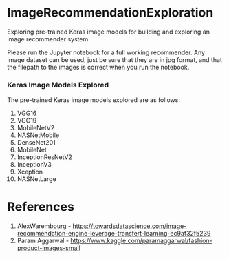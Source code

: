 # ImageRecommendationExploration
Exploring pre-trained Keras image models for building and exploring an image recommender system.

Please run the Jupyter notebook for a full working recommender. Any image dataset can be used, just be sure that they are in jpg format, and that the filepath to the images is correct when you run the notebook.

### Keras Image Models Explored
The pre-trained Keras image models explored are as follows:

1. VGG16
2. VGG19
3. MobileNetV2
4. NASNetMobile
5. DenseNet201
6. MobileNet
7. InceptionResNetV2
8. InceptionV3
9. Xception
10. NASNetLarge



# References
1. AlexWarembourg - https://towardsdatascience.com/image-recommendation-engine-leverage-transfert-learning-ec9af32f5239
2. Param Aggarwal - https://www.kaggle.com/paramaggarwal/fashion-product-images-small
